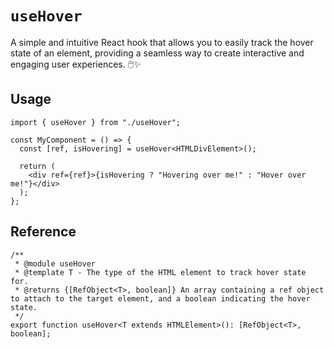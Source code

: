 # `useHover`

A simple and intuitive React hook that allows you to easily track the hover state of an element, providing a seamless way to create interactive and engaging user experiences. 🖱️✨

## Usage

```tsx
import { useHover } from "./useHover";

const MyComponent = () => {
  const [ref, isHovering] = useHover<HTMLDivElement>();

  return (
    <div ref={ref}>{isHovering ? "Hovering over me!" : "Hover over me!"}</div>
  );
};
```

## Reference

```tsx
/**
 * @module useHover
 * @template T - The type of the HTML element to track hover state for.
 * @returns {[RefObject<T>, boolean]} An array containing a ref object to attach to the target element, and a boolean indicating the hover state.
 */
export function useHover<T extends HTMLElement>(): [RefObject<T>, boolean];
```
